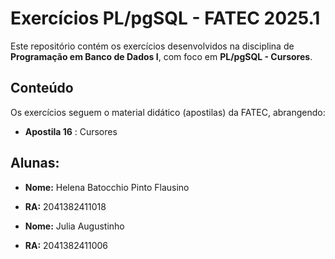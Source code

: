 # Exercícios PL/pgSQL - FATEC 2025.1
Este repositório contém os exercícios desenvolvidos na disciplina de **Programação em Banco de Dados I**, com foco em **PL/pgSQL - Cursores**.

## Conteúdo
Os exercícios seguem o material didático (apostilas) da FATEC, abrangendo:

- **Apostila 16** : Cursores

## Alunas:
- **Nome:** Helena Batocchio Pinto Flausino
- **RA:** 2041382411018

- **Nome:** Julia Augustinho
- **RA:** 2041382411006
